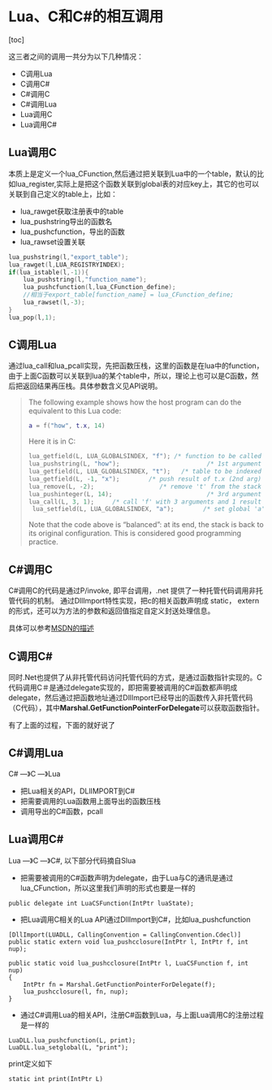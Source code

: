 # Lua、C和C#的相互调用

[toc]

这三者之间的调用一共分为以下几种情况：

* C调用Lua
* C调用C#
* C#调用C
* C#调用Lua
* Lua调用C
* Lua调用C#

## Lua调用C

本质上是定义一个lua_CFunction,然后通过把关联到Lua中的一个table，默认的比如lua_register,实际上是把这个函数关联到global表的对应key上，其它的也可以关联到自己定义的table上，比如：

* lua_rawget获取注册表中的table
* lua_pushstring导出的函数名
* lua_pushcfunction，导出的函数
* lua_rawset设置关联

```c
lua_pushstring(l,"export_table");
lua_rawget(l,LUA_REGISTRYINDEX);
if(lua_istable(l,-1)){
    lua_pushstring(l,"function_name");
    lua_pushcfunction(l,lua_CFunction_define);
    //相当于export_table[function_name] = lua_CFunction_define;
    lua_rawset(l,-3);
}
lua_pop(l,1);
```

## C调用Lua

通过lua_call和lua_pcall实现，先把函数压栈，这里的函数是在lua中的function，由于上面C函数可以关联到lua的某个table中，所以，理论上也可以是C函数，然后把返回结果再压栈。具体参数含义见API说明。

> The following example shows how the host program can do the equivalent to this Lua code:
> 
> ```lua
> a = f("how", t.x, 14)
>```
> 
>Here it is in C:
> 
>```c
> lua_getfield(L, LUA_GLOBALSINDEX, "f"); /* function to be called */
> lua_pushstring(L, "how");                        /* 1st argument */
> lua_getfield(L, LUA_GLOBALSINDEX, "t");   /* table to be indexed */
>lua_getfield(L, -1, "x");        /* push result of t.x (2nd arg) */
> lua_remove(L, -2);                  /* remove 't' from the stack */
>lua_pushinteger(L, 14);                          /* 3rd argument */
> lua_call(L, 3, 1);     /* call 'f' with 3 arguments and 1 result */
>  lua_setfield(L, LUA_GLOBALSINDEX, "a");        /* set global 'a' */
>  ```
>  
>  Note that the code above is “balanced”: at its end, the stack is back to its original configuration. This is considered good programming practice.

## C#调用C

C#调用C的代码是通过P/invoke, 即平台调用，.net 提供了一种托管代码调用非托管代码的机制。
通过DllImport特性实现，把c的相关函数声明成 static， extern的形式，还可以为方法的参数和返回值指定自定义封送处理信息。

具体可以参考[MSDN的描述](http://link.zhihu.com/?target=https%3A//docs.microsoft.com/en-us/dotnet/standard/native-interop/pinvoke)

## C调用C#

同时.Net也提供了从非托管代码访问托管代码的方式，是通过函数指针实现的。C代码调用C＃是通过delegate实现的，即把需要被调用的C#函数都声明成delegate，然后通过把函数地址通过DllImport已经导出的函数传入非托管代码（C代码），其中**Marshal.GetFunctionPointerForDelegate**可以获取函数指针。

有了上面的过程，下面的就好说了

## C#调用Lua

C# —》C —》Lua

- 把Lua相关的API，DLlIMPORT到C#
- 把需要调用的Lua函数用上面导出的函数压栈
- 调用导出的C#函数，pcall



## Lua调用C#

Lua —》C —》C#, 以下部分代码摘自Slua

- 把需要被调用的C#函数声明为delegate，由于Lua与C的通讯是通过lua_CFunction，所以这里我们声明的形式也要是一样的

```text
public delegate int LuaCSFunction(IntPtr luaState);
```

- 把Lua调用C相关的Lua API通过DllImport到C#，比如lua_pushcfunction

```text
[DllImport(LUADLL, CallingConvention = CallingConvention.Cdecl)]
public static extern void lua_pushcclosure(IntPtr l, IntPtr f, int nup);

public static void lua_pushcclosure(IntPtr l, LuaCSFunction f, int nup)
{
    IntPtr fn = Marshal.GetFunctionPointerForDelegate(f);
    lua_pushcclosure(l, fn, nup);
}
```

- 通过C#调用Lua的相关API，注册C#函数到Lua，与上面Lua调用C的注册过程是一样的

```text
LuaDLL.lua_pushcfunction(L, print);
LuaDLL.lua_setglobal(L, "print");
```

print定义如下

```text
static int print(IntPtr L)
```